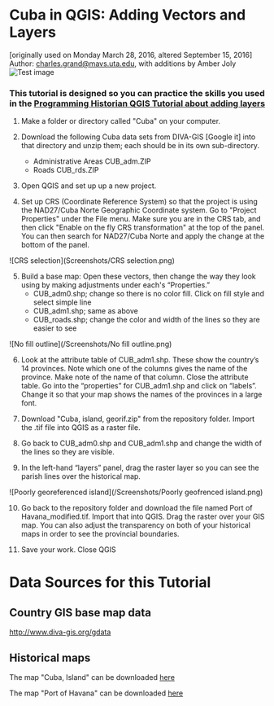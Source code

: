 ﻿# Cuba in QGIS: Adding Vectors and Layers
[originally used on Monday March 28, 2016, altered September 15, 2016]
Author: charles.grand@mavs.uta.edu, with additions by Amber Joly
![Test image](https://upload.wikimedia.org/wikipedia/commons/thumb/b/bd/Flag_of_Cuba.svg/2000px-Flag_of_Cuba.svg.png)
### This tutorial is designed so you can practice the skills you used in the [Programming Historian QGIS Tutorial about adding layers](http://programminghistorian.org/lessons/qgis-layers "Links to Programming Historian")

1.	Make a folder or directory called "Cuba" on your computer.

2.	Download the following Cuba data sets from DIVA-GIS [Google it] into that directory and unzip them; each should be in its own sub-directory.
    -	Administrative Areas CUB\_adm.ZIP
    -	Roads CUB\_rds.ZIP

3. 	Open QGIS and set up up a new project.

4.	Set up CRS (Coordinate Reference System) so that the project is using the NAD27/Cuba Norte Geographic Coordinate system. Go to "Project Properties" under the File menu. Make sure you are in the CRS tab, and then click "Enable on the fly CRS transformation" at the top of the panel. You can then search for NAD27/Cuba Norte and apply the change at the bottom of the panel.

![CRS selection](Screenshots/CRS selection.png)

5.	Build a base map: Open these vectors, then change the way they look using by making adjustments under each's “Properties.”
    - CUB\_adm0.shp; change so there is no color fill. Click on fill style and select simple line
    - CUB\_adm1.shp; same as above
    - CUB\_roads.shp; change the color and width of the lines so they are easier to see

![No fill outline](/Screenshots/No fill outline.png)

6.	Look at the attribute table of CUB\_adm1.shp. These show the country’s 14 provinces. Note which one of the columns gives the name of the province. Make note of the name of that column. Close the attribute table. Go into the “properties” for CUB\_adm1.shp and click on “labels”. Change it so that your map shows the names of the provinces in a large font.

7. Download "Cuba, island, georif.zip" from the repository folder. Import the .tif file into QGIS as a raster file.

8.	Go back to CUB\_adm0.shp and CUB\_adm1.shp and change the width of the lines so they are visible.

9.	In the left-hand “layers” panel, drag the raster layer so you can see the parish lines over the historical map.

![Poorly georeferenced island](/Screenshots/Poorly geofrenced island.png)

10.	Go back to the repository folder and download the file named Port of Havana_modified.tif. Import that into QGIS. Drag the raster over your GIS map. You can also adjust the transparency on both of your historical maps in order to see the provincial boundaries.

11.	Save your work. Close QGIS

# Data Sources for this Tutorial
## Country GIS base map data
http://www.diva-gis.org/gdata

## Historical maps
The map "Cuba, Island" can be downloaded [here](http://jcb.lunaimaging.com/luna/servlet/detail/JCBMAPS~1~1~6264~115902445:Cuba-en-Iamaica,-soo-als-die-door-K?sort=normalized_date%2Cfile_name%2Csource_author%2Csource_title&qvq=q:cuba;sort:normalized_date%2Cfile_name%2Csource_author%2Csource_title;lc:JCBMAPS~1~1&mi=52&trs=126)

The map "Port of Havana" can be downloaded [here](http://jcb.lunaimaging.com/luna/servlet/detail/JCBMAPS~1~1~1089~101600001:Port-de-la-Havane-dans-l-Isle-de-Cu?sort=normalized_date%2Cfile_name%2Csource_author%2Csource_title&qvq=q:havana;sort:normalized_date%2Cfile_name%2Csource_author%2Csource_title;lc:JCBMAPS~1~1&mi=21&trs=32)
